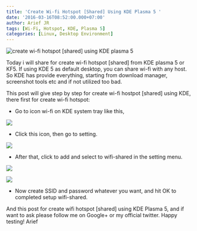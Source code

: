 ```yaml
---
title: 'Create Wi-fi Hotspot [Shared] Using KDE Plasma 5 '
date: '2016-03-16T08:52:00.000+07:00'
author: Arief JR
tags: [Wi-Fi, Hotspot, KDE, Plasma 5]
categories: [Linux, Desktop Environment]
---
```


![create wi-fi hotspot \[shared\] using KDE plasma 5](https://3.bp.blogspot.com/-HWVduaVf2AI/Vui22l2HW3I/AAAAAAAAAHA/tDtmu0KcwKYD0PI09ARPl3AJcwQp48sLg/s1600/Screenshot_20160316_082329.png)

Today i will share for create wi-fi hotspot \[shared\] from KDE plasma 5 or KF5. If using KDE 5 as default desktop, you can share wi-fi with any host. So KDE has provide everything, starting from download manager, screenshot tools etc and if not utilized too bad.  

This post will give step by step for create wi-fi hostpot \[shared\] using KDE, there first for create wi-fi hotspot:

* Go to icon wi-fi on KDE system tray like this,

![](https://4.bp.blogspot.com/-8WRxyRjDlyo/Vui6F6K9UDI/AAAAAAAAAHM/cDu96-9XzIoAnH8-wLWqn8T08Oywgxu4w/s1600/Screenshot_20160316_083043.png)

* Click this icon, then go to setting.

![](https://4.bp.blogspot.com/-L_UnlMHG3MU/Vui6rxZaN4I/AAAAAAAAAHU/IV8V-9ld-WYFEzBL4rEDq9BxYH3lHZTDw/s1600/Screenshot_20160316_084020.png)

* After that, click to add and select to wifi-shared in the setting menu.

![](https://1.bp.blogspot.com/-jjPYpC1aLYw/Vui7Np1n9jI/AAAAAAAAAHY/CqnybnfyN9MQ8n9FbFj_oa21KD6lQ4gjg/s1600/Screenshot_20160316_084250.png)

![](https://1.bp.blogspot.com/-Qsq4w0Qpd-E/Vui7wPY0CHI/AAAAAAAAAHk/LRwgm6P8x6wm5r4rdIzHRF0Lvqhh9NoNw/s1600/Screenshot_20160316_084404.png)

* Now create SSID and password whatever you want, and hit OK to completed setup wifi-shared.

And this post for create wifi hotspot \[shared\] using KDE Plasma 5, and if want to ask please follow me on Google+ or my official twitter. Happy testing! Arief